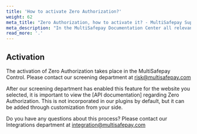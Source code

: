 ```yaml
---
title: 'How to activate Zero Authorization?'
weight: 62
meta_title: "Zero Authorization, how to activate it? - MultiSafepay Support"
meta_description: "In the MultiSafepay Documentation Center all relevant information regarding our Plugins and API. As well as Support pages for Payment Method, Tools and General Questions. You can also find the contact details of our Support Team and Integration Team."
read_more: '.'
---
```

## Activation

The activation of Zero Authorization takes place in the MultiSafepay Control. Please contact our screening department at <risk@multisafepay.com>

After our screening department has enabled this feature for the website you selected, it is important to view the [API documentation] regarding Zero Authorization. This is not incorporated in our plugins by default, but it can be added through customization from your side.

Do you have any questions about this process? Please contact our Integrations department at <integration@multisafepay.com>
